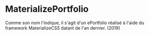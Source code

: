 # MaterializePortfolio

Comme son nom l'indique, il s'agit d'un ePortfolio réalisé à l'aide du framework MaterializeCSS datant de l'an dernier. (2019)
